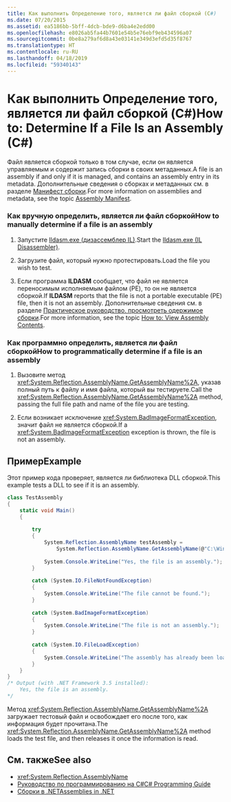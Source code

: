 ```yaml
---
title: Как выполнить Определение того, является ли файл сборкой (C#)
ms.date: 07/20/2015
ms.assetid: ea5186bb-5bff-4dcb-bde9-d6ba4e2edd00
ms.openlocfilehash: e8026ab5fa44b7601e54b5e76ebf9eb434596a07
ms.sourcegitcommit: 0be8a279af6d8a43e03141e349d3efd5d35f8767
ms.translationtype: HT
ms.contentlocale: ru-RU
ms.lasthandoff: 04/18/2019
ms.locfileid: "59340143"
---
```

# <a name="how-to-determine-if-a-file-is-an-assembly-c"></a><span data-ttu-id="650c1-102">Как выполнить Определение того, является ли файл сборкой (C#)</span><span class="sxs-lookup"><span data-stu-id="650c1-102">How to: Determine If a File Is an Assembly (C#)</span></span>
<span data-ttu-id="650c1-103">Файл является сборкой только в том случае, если он является управляемым и содержит запись сборки в своих метаданных.</span><span class="sxs-lookup"><span data-stu-id="650c1-103">A file is an assembly if and only if it is managed, and contains an assembly entry in its metadata.</span></span> <span data-ttu-id="650c1-104">Дополнительные сведения о сборках и метаданных см. в разделе [Манифест сборки](../../../../../docs/framework/app-domains/assembly-manifest.md).</span><span class="sxs-lookup"><span data-stu-id="650c1-104">For more information on assemblies and metadata, see the topic [Assembly Manifest](../../../../../docs/framework/app-domains/assembly-manifest.md).</span></span>  
  
### <a name="how-to-manually-determine-if-a-file-is-an-assembly"></a><span data-ttu-id="650c1-105">Как вручную определить, является ли файл сборкой</span><span class="sxs-lookup"><span data-stu-id="650c1-105">How to manually determine if a file is an assembly</span></span>  
  
1. <span data-ttu-id="650c1-106">Запустите [Ildasm.exe (дизассемблер IL)](../../../../framework/tools/ildasm-exe-il-disassembler.md).</span><span class="sxs-lookup"><span data-stu-id="650c1-106">Start the [Ildasm.exe (IL Disassembler)](../../../../framework/tools/ildasm-exe-il-disassembler.md).</span></span>  
  
2. <span data-ttu-id="650c1-107">Загрузите файл, который нужно протестировать.</span><span class="sxs-lookup"><span data-stu-id="650c1-107">Load the file you wish to test.</span></span>  
  
3. <span data-ttu-id="650c1-108">Если программа **ILDASM** сообщает, что файл не является переносимым исполняемым файлом (PE), то он не является сборкой.</span><span class="sxs-lookup"><span data-stu-id="650c1-108">If **ILDASM** reports that the file is not a portable executable (PE) file, then it is not an assembly.</span></span> <span data-ttu-id="650c1-109">Дополнительные сведения см. в разделе [Практическое руководство. просмотреть одержимое сборки](../../../../framework/app-domains/how-to-view-assembly-contents.md).</span><span class="sxs-lookup"><span data-stu-id="650c1-109">For more information, see the topic [How to: View Assembly Contents](../../../../framework/app-domains/how-to-view-assembly-contents.md).</span></span>  
  
### <a name="how-to-programmatically-determine-if-a-file-is-an-assembly"></a><span data-ttu-id="650c1-110">Как программно определить, является ли файл сборкой</span><span class="sxs-lookup"><span data-stu-id="650c1-110">How to programmatically determine if a file is an assembly</span></span>  
  
1. <span data-ttu-id="650c1-111">Вызовите метод <xref:System.Reflection.AssemblyName.GetAssemblyName%2A>, указав полный путь к файлу и имя файла, который вы тестируете.</span><span class="sxs-lookup"><span data-stu-id="650c1-111">Call the <xref:System.Reflection.AssemblyName.GetAssemblyName%2A> method, passing the full file path and name of the file you are testing.</span></span>  
  
2. <span data-ttu-id="650c1-112">Если возникает исключение <xref:System.BadImageFormatException>, значит файл не является сборкой.</span><span class="sxs-lookup"><span data-stu-id="650c1-112">If a <xref:System.BadImageFormatException> exception is thrown, the file is not an assembly.</span></span>  
  
## <a name="example"></a><span data-ttu-id="650c1-113">Пример</span><span class="sxs-lookup"><span data-stu-id="650c1-113">Example</span></span>  
 <span data-ttu-id="650c1-114">Этот пример кода проверяет, является ли библиотека DLL сборкой.</span><span class="sxs-lookup"><span data-stu-id="650c1-114">This example tests a DLL to see if it is an assembly.</span></span>  
  
```csharp
class TestAssembly  
{  
    static void Main()  
    {  
  
        try  
        {  
            System.Reflection.AssemblyName testAssembly =  
                System.Reflection.AssemblyName.GetAssemblyName(@"C:\Windows\Microsoft.NET\Framework\v3.5\System.Net.dll");  
  
            System.Console.WriteLine("Yes, the file is an assembly.");  
        }  
  
        catch (System.IO.FileNotFoundException)  
        {  
            System.Console.WriteLine("The file cannot be found.");  
        }  
  
        catch (System.BadImageFormatException)  
        {  
            System.Console.WriteLine("The file is not an assembly.");  
        }  
  
        catch (System.IO.FileLoadException)  
        {  
            System.Console.WriteLine("The assembly has already been loaded.");  
        }  
    }  
}  
/* Output (with .NET Framework 3.5 installed):  
    Yes, the file is an assembly.  
*/  
```  
  
 <span data-ttu-id="650c1-115">Метод <xref:System.Reflection.AssemblyName.GetAssemblyName%2A> загружает тестовый файл и освобождает его после того, как информация будет прочитана.</span><span class="sxs-lookup"><span data-stu-id="650c1-115">The <xref:System.Reflection.AssemblyName.GetAssemblyName%2A> method loads the test file, and then releases it once the information is read.</span></span>  
  
## <a name="see-also"></a><span data-ttu-id="650c1-116">См. также</span><span class="sxs-lookup"><span data-stu-id="650c1-116">See also</span></span>

- <xref:System.Reflection.AssemblyName>
- [<span data-ttu-id="650c1-117">Руководство по программированию на C#</span><span class="sxs-lookup"><span data-stu-id="650c1-117">C# Programming Guide</span></span>](../../../../csharp/programming-guide/index.md)
- [<span data-ttu-id="650c1-118">Сборки в .NET</span><span class="sxs-lookup"><span data-stu-id="650c1-118">Assemblies in .NET</span></span>](../../../../standard/assembly/index.md)
